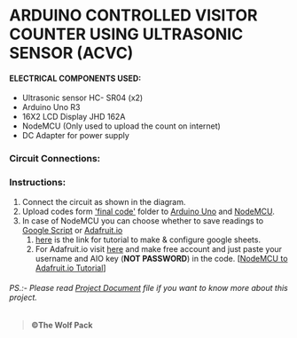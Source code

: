 # <b>ARDUINO CONTROLLED VISITOR COUNTER USING ULTRASONIC SENSOR  (ACVC)      </b>                                                      
 
 


#### ELECTRICAL COMPONENTS USED:
*	Ultrasonic sensor HC- SR04 (x2)
*	Arduino Uno R3
*	16X2 LCD Display JHD 162A
*	NodeMCU (Only used to upload the count on internet)
*	DC Adapter for power supply



### Circuit Connections:


### Instructions:

1. Connect the circuit as shown in the diagram.
1. Upload codes form ['final code'](https://github.com/siddheshpradeepsali/DoorCounter/tree/master/Final%20Code) folder to [Arduino Uno](https://github.com/siddheshpradeepsali/DoorCounter/blob/master/Final%20Code/arduino_final/arduino_final.ino) and [NodeMCU](https://github.com/siddheshpradeepsali/DoorCounter/tree/master/Final%20Code/nodemcu_final/).
1. In case of NodeMCU you can choose whether to save readings to [Google Script](https://github.com/siddheshpradeepsali/DoorCounter/tree/master/Final%20Code/nodemcu_final/Google%20Script%20Upload/) or [Adafruit.io](https://github.com/siddheshpradeepsali/DoorCounter/tree/master/Final%20Code/nodemcu_final/Adafruit%20IO%20Upload/)
   1. [here](http://lethanhtrieu.likesyou.org/2017/11/07/how-to-send-data-from-esp8266-to-google-drive/?i=2) is the link for tutorial to make & configure google sheets.
   1. For Adafruit.io visit [here](https://io.adafruit.com/) and make free account and just paste your username and AIO key (**NOT PASSWORD**) in the code. [[NodeMCU to Adafruit.io Tutorial](https://www.youtube.com/watch?v=Eocgx_VVGVY)]
   

###### PS.:- Please read [Project Document](https://github.com/siddheshpradeepsali/DoorCounter/blob/master/For%20Tinkerers'%20Lab%20(IITB)/August%20DIY%20Project.docx) file if you want to know more about this project.

> **©The Wolf Pack**
